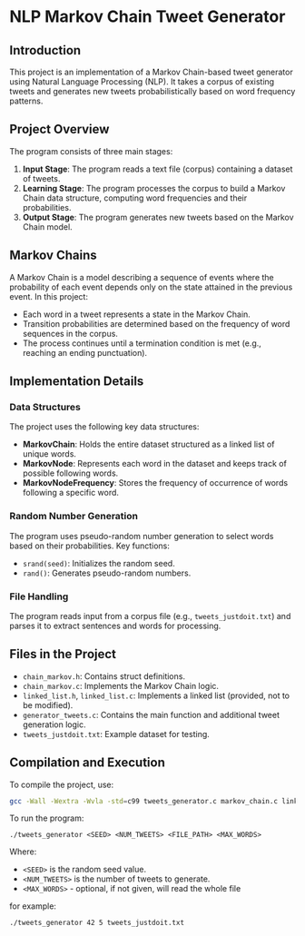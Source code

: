 # NLP Markov Chain Tweet Generator

## Introduction

This project is an implementation of a Markov Chain-based tweet generator using Natural Language Processing (NLP). It takes a corpus of existing tweets and generates new tweets probabilistically based on word frequency patterns.

## Project Overview

The program consists of three main stages:

1. **Input Stage**: The program reads a text file (corpus) containing a dataset of tweets.
2. **Learning Stage**: The program processes the corpus to build a Markov Chain data structure, computing word frequencies and their probabilities.
3. **Output Stage**: The program generates new tweets based on the Markov Chain model.

## Markov Chains

A Markov Chain is a model describing a sequence of events where the probability of each event depends only on the state attained in the previous event. In this project:

- Each word in a tweet represents a state in the Markov Chain.
- Transition probabilities are determined based on the frequency of word sequences in the corpus.
- The process continues until a termination condition is met (e.g., reaching an ending punctuation).

## Implementation Details

### Data Structures

The project uses the following key data structures:

- **MarkovChain**: Holds the entire dataset structured as a linked list of unique words.
- **MarkovNode**: Represents each word in the dataset and keeps track of possible following words.
- **MarkovNodeFrequency**: Stores the frequency of occurrence of words following a specific word.

### Random Number Generation

The program uses pseudo-random number generation to select words based on their probabilities. Key functions:

- `srand(seed)`: Initializes the random seed.
- `rand()`: Generates pseudo-random numbers.

### File Handling

The program reads input from a corpus file (e.g., `tweets_justdoit.txt`) and parses it to extract sentences and words for processing.

## Files in the Project

- `chain_markov.h`: Contains struct definitions.
- `chain_markov.c`: Implements the Markov Chain logic.
- `linked_list.h`, `linked_list.c`: Implements a linked list (provided, not to be modified).
- `generator_tweets.c`: Contains the main function and additional tweet generation logic.
- `tweets_justdoit.txt`: Example dataset for testing.

## Compilation and Execution

To compile the project, use:

```sh
gcc -Wall -Wextra -Wvla -std=c99 tweets_generator.c markov_chain.c linked_list.c -o tweets_generator
```

To run the program:

`./tweets_generator <SEED> <NUM_TWEETS> <FILE_PATH> <MAX_WORDS>`

Where:
- `<SEED>` is the random seed value.
- `<NUM_TWEETS>` is the number of tweets to generate.
- `<MAX_WORDS>` - optional, if not given, will read the whole file

for example:
```sh
./tweets_generator 42 5 tweets_justdoit.txt
```